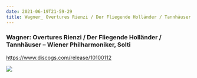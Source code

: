 ```yaml
---
date: 2021-06-19T21-59-29
title: Wagner_ Overtures Rienzi / Der Fliegende Holländer / Tannhäuser – Wiener Philharmoniker, Solti
---
```

### Wagner: Overtures Rienzi / Der Fliegende Holländer / Tannhäuser – Wiener Philharmoniker, Solti
https://www.discogs.com/release/10100112

![](dayone-moment://EA1D5B05ADDB4BA6B550EA030BEF301D)
